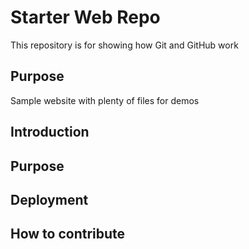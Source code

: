 # Starter Web Repo

This repository is for showing how Git and GitHub work

## Purpose

Sample website with plenty of files for demos

## Introduction

## Purpose

## Deployment

## How to contribute